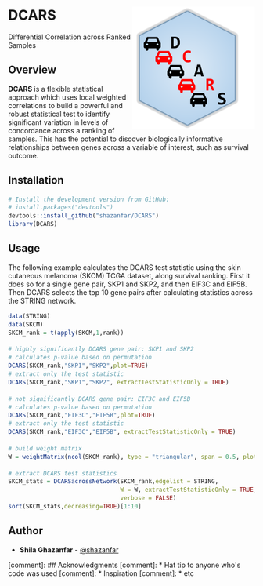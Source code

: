 DCARS <img src="man/figures/hex.png" align="right"  height="250" width="250"/>
======================================================

Differential Correlation across Ranked Samples

Overview
--------

**DCARS** is a flexible statistical approach which uses local weighted correlations to build a powerful and robust statistical test to identify significant variation in levels of concordance across a ranking of samples. This has the potential to discover biologically informative relationships between genes across a variable of interest, such as survival outcome.

Installation
--------

```r
# Install the development version from GitHub:
# install.packages("devtools")
devtools::install_github("shazanfar/DCARS")
library(DCARS)
```

Usage
-----

The following example calculates the DCARS test statistic using the skin cutaneous melanoma (SKCM) TCGA dataset, along survival ranking. First it does so for a single gene pair, SKP1 and SKP2, and then EIF3C and EIF5B. Then DCARS selects the top 10 gene pairs after calculating statistics across the STRING network.

```r
data(STRING)
data(SKCM)
SKCM_rank = t(apply(SKCM,1,rank))

# highly significantly DCARS gene pair: SKP1 and SKP2
# calculates p-value based on permutation
DCARS(SKCM_rank,"SKP1","SKP2",plot=TRUE)
# extract only the test statistic
DCARS(SKCM_rank,"SKP1","SKP2", extractTestStatisticOnly = TRUE)

# not significantly DCARS gene pair: EIF3C and EIF5B
# calculates p-value based on permutation
DCARS(SKCM_rank,"EIF3C","EIF5B",plot=TRUE)
# extract only the test statistic
DCARS(SKCM_rank,"EIF3C","EIF5B", extractTestStatisticOnly = TRUE)

# build weight matrix
W = weightMatrix(ncol(SKCM_rank), type = "triangular", span = 0.5, plot = TRUE)

# extract DCARS test statistics
SKCM_stats = DCARSacrossNetwork(SKCM_rank,edgelist = STRING,
                                W = W, extractTestStatisticOnly = TRUE,
                                verbose = FALSE)
sort(SKCM_stats,decreasing=TRUE)[1:10]
```

## Author

* **Shila Ghazanfar**  - [@shazanfar](https://twitter.com/shazanfar)

[comment]: ## Acknowledgments
[comment]: * Hat tip to anyone who's code was used
[comment]: * Inspiration
[comment]: * etc

